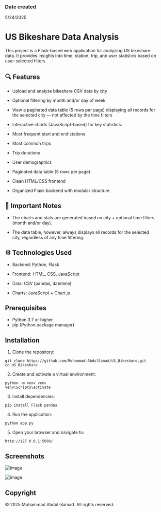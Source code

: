 ### Date created
5/24/2025

# US Bikeshare Data Analysis

This project is a Flask-based web application for analyzing US bikeshare data. It provides insights into time, station, trip, and user statistics based on user-selected filters.

## 🔍 Features
- Upload and analyze bikeshare CSV data by city

- Optional filtering by month and/or day of week

- View a paginated data table (5 rows per page) displaying all records for the selected city — not affected by the time filters

- Interactive charts (JavaScript-based) for key statistics:

- Most frequent start and end stations

- Most common trips

- Trip durations

- User demographics

- Paginated data table (5 rows per page)

- Clean HTML/CSS frontend

- Organized Flask backend with modular structure

## 📌 Important Notes
- The charts and stats are generated based on city + optional time filters (month and/or day).

- The data table, however, always displays all records for the selected city, regardless of any time filtering.

## ⚙️ Technologies Used
- Backend: Python, Flask

- Frontend: HTML, CSS, JavaScript

- Data: CSV (pandas, datetime)

- Charts: JavaScript + Chart.js 

## Prerequisites
- Python 3.7 or higher
- pip (Python package manager)

## Installation

1. Clone the repository:
```
git clone https://github.com/Mohammad-AbdulSamad/US_Bikeshare.git
cd US_Bikeshare
```
2. Create and activate a virtual environment:
```
python -m venv venv
venv\Scripts\activate
```

3. Install dependencies:
```
pip install Flask pandas
```
4. Run the application:
```
python app.py
```

5. Open your browser and navigate to:
```
http://127.0.0.1:5000/
```

## Screenshots
![image](https://github.com/user-attachments/assets/b9ae52dc-d108-4228-965c-316f26602c40)

![image](https://github.com/user-attachments/assets/95c1ab22-4851-494f-8ec5-04c02022996e)



## Copyright
© 2025 Mohammad Abdul-Samad. All rights reserved.

   
